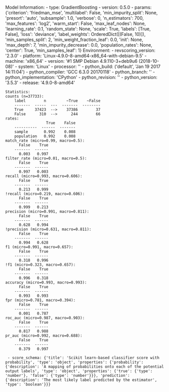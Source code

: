 Model Information:
	 - type: GradientBoosting
	 - version: 0.5.0
	 - params: {'criterion': 'friedman_mse', 'multilabel': False, 'min_impurity_split': None, 'presort': 'auto', 'subsample': 1.0, 'verbose': 0, 'n_estimators': 700, 'max_features': 'log2', 'warm_start': False, 'max_leaf_nodes': None, 'learning_rate': 0.1, 'random_state': None, 'scale': True, 'labels': [True, False], 'loss': 'deviance', 'label_weights': OrderedDict([(False, 10)]), 'min_samples_split': 2, 'min_weight_fraction_leaf': 0.0, 'init': None, 'max_depth': 7, 'min_impurity_decrease': 0.0, 'population_rates': None, 'center': True, 'min_samples_leaf': 1}
	Environment:
	 - revscoring_version: '2.3.0'
	 - platform: 'Linux-4.9.0-8-amd64-x86_64-with-debian-9.5'
	 - machine: 'x86_64'
	 - version: '#1 SMP Debian 4.9.110-3+deb9u6 (2018-10-08)'
	 - system: 'Linux'
	 - processor: ''
	 - python_build: ('default', 'Jan 19 2017 14:11:04')
	 - python_compiler: 'GCC 6.3.0 20170118'
	 - python_branch: ''
	 - python_implementation: 'CPython'
	 - python_revision: ''
	 - python_version: '3.5.3'
	 - release: '4.9.0-8-amd64'
	
	Statistics:
	counts (n=37733):
		label        n         ~True    ~False
		-------  -----  ---  -------  --------
		True     37423  -->    37386        37
		False      310  -->      244        66
	rates:
		              True    False
		----------  ------  -------
		sample       0.992    0.008
		population   0.992    0.008
	match_rate (micro=0.99, macro=0.5):
		  False    True
		-------  ------
		  0.003   0.997
	filter_rate (micro=0.01, macro=0.5):
		  False    True
		-------  ------
		  0.997   0.003
	recall (micro=0.993, macro=0.606):
		  False    True
		-------  ------
		  0.213   0.999
	!recall (micro=0.219, macro=0.606):
		  False    True
		-------  ------
		  0.999   0.213
	precision (micro=0.991, macro=0.811):
		  False    True
		-------  ------
		  0.628   0.994
	!precision (micro=0.631, macro=0.811):
		  False    True
		-------  ------
		  0.994   0.628
	f1 (micro=0.991, macro=0.657):
		  False    True
		-------  ------
		  0.318   0.996
	!f1 (micro=0.323, macro=0.657):
		  False    True
		-------  ------
		  0.996   0.318
	accuracy (micro=0.993, macro=0.993):
		  False    True
		-------  ------
		  0.993   0.993
	fpr (micro=0.781, macro=0.394):
		  False    True
		-------  ------
		  0.001   0.787
	roc_auc (micro=0.987, macro=0.903):
		  False    True
		-------  ------
		  0.817   0.988
	pr_auc (micro=0.992, macro=0.688):
		  False    True
		-------  ------
		  0.379   0.997
	
	 - score_schema: {'title': 'Scikit learn-based classifier score with probability', 'type': 'object', 'properties': {'probability': {'description': 'A mapping of probabilities onto each of the potential output labels', 'type': 'object', 'properties': {'true': {'type': 'number'}, 'false': {'type': 'number'}}}, 'prediction': {'description': 'The most likely label predicted by the estimator', 'type': 'boolean'}}}


